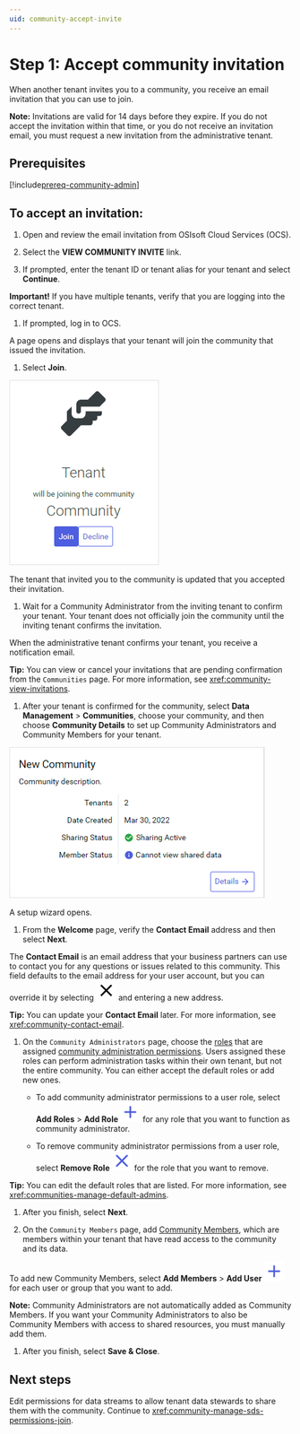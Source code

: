 ```yaml
---
uid: community-accept-invite
---
```


# Step 1: Accept community invitation

When another tenant invites you to a community, you receive an email invitation that you can use to join.

**Note:** Invitations are valid for 14 days before they expire. If you do not accept the invitation within that time, or you do not receive an invitation email, you must request a new invitation from the administrative tenant.

## Prerequisites

[!include[prereq-community-admin](includes/prereq-community-admin.md)]

## To accept an invitation:

1. Open and review the email invitation from OSIsoft Cloud Services (OCS).

1. Select the **VIEW COMMUNITY INVITE** link.

1. If prompted, enter the tenant ID or tenant alias for your tenant and select **Continue**.

  **Important!** If you have multiple tenants, verify that you are logging into the correct tenant.

1. If prompted, log in to OCS.

  A page opens and displays that your tenant will join the community that issued the invitation.

1. Select **Join**.

  ![join](images/join-community.png)

  The tenant that invited you to the community is updated that you accepted their invitation.

1. Wait for a Community Administrator from the inviting tenant to confirm your tenant. Your tenant does not officially join the community until the inviting tenant confirms the invitation.

  When the administrative tenant confirms your tenant, you receive a notification email.

  **Tip:** You can view or cancel your invitations that are pending confirmation from the `Communities` page. For more information, see <xref:community-view-invitations>.

1. After your tenant is confirmed for the community, select **Data Management** > **Communities**, choose your community, and then choose **Community Details** to set up Community Administrators and Community Members for your tenant.

  ![community details](images/community-details.png)

  A setup wizard opens.

1. From the **Welcome** page, verify the **Contact Email** address and then select **Next**.

  The **Contact Email** is an email address that your business partners can use to contact you for any questions or issues related to this community. This field defaults to the email address for your user account, but you can override it by selecting ![close](../_icons/default/close.svg) and entering a new address.

  **Tip:** You can update your **Contact Email** later. For more information, see <xref:community-contact-email>.

1. On the `Community Administrators` page, choose the [roles](xref:ccRoles) that are assigned [community administration permissions](xref:community-community-roles#community-administrators). Users assigned these roles can perform administration tasks within their own tenant, but not the entire community. You can either accept the default roles or add new ones.

   - To add community administrator permissions to a user role, select **Add Roles** > **Add Role** ![Add Role](../_icons/branded/plus.svg) for any role that you want to function as community administrator.

   - To remove community administrator permissions from a user role, select **Remove Role** ![Remove Role](../_icons/branded/window-close.svg) for the role that you want to remove.

  **Tip:** You can edit the default roles that are listed. For more information, see <xref:communities-manage-default-admins>.

1. After you finish, select **Next**.

1. On the `Community Members` page, add [Community Members](xref:community-community-roles#community-member), which are members within your tenant that have read access to the community and its data.

  To add new Community Members, select **Add Members** > **Add User** ![Add](../_icons/branded/plus.svg) for each user or group that you want to add.

  **Note:** Community Administrators are not automatically added as Community Members. If you want your Community Administrators to also be Community Members with access to shared resources, you must manually add them.

1. After you finish, select **Save & Close**.

## Next steps

Edit permissions for data streams to allow tenant data stewards to share them with the community. Continue to <xref:community-manage-sds-permissions-join>.
